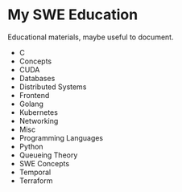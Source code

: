 # My SWE Education
Educational materials, maybe useful to document.

- C
- Concepts
- CUDA
- Databases
- Distributed Systems
- Frontend
- Golang
- Kubernetes
- Networking
- Misc
- Programming Languages
- Python
- Queueing Theory
- SWE Concepts
- Temporal
- Terraform
